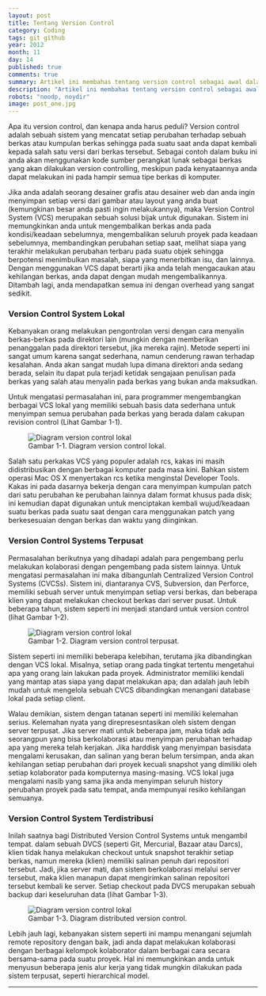 ```yaml
---
layout: post
title: Tentang Version Control
category: Coding
tags: git github
year: 2012
month: 11
day: 14
published: true
comments: true
summary: Artikel ini membahas tentang version control sebagai awal dalam memahami bagaimana kerja Git. Hal ini untuk mengetahui latar belakang lahirnya Git. Sedikit perbandingan antara Git dengan jenis repository lainnya
description: "Artikel ini membahas tentang version control sebagai awal dalam memahami bagaimana kerja Git. Hal ini untuk mengetahui latar belakang lahirnya Git dan sekelumit perbandingan antara Git dengan jenis repository lainnya"
robots: "noodp, noydir"
image: post_one.jpg
---
```


<p>Apa itu version control, dan kenapa anda harus peduli? Version control adalah sebuah sistem yang mencatat setiap perubahan terhadap sebuah berkas atau kumpulan berkas sehingga pada suatu saat anda dapat kembali kepada salah satu versi dari berkas tersebut. Sebagai contoh dalam buku ini anda akan menggunakan kode sumber perangkat lunak sebagai berkas yang akan dilakukan version controlling, meskipun pada kenyataannya anda dapat melakukan ini pada hampir semua tipe berkas di komputer.</p>

<p>Jika anda adalah seorang desainer grafis atau desainer web dan anda ingin menyimpan setiap versi dari gambar atau layout yang anda buat (kemungkinan besar anda pasti ingin melakukannya), maka Version Control System (VCS) merupakan sebuah solusi bijak untuk digunakan. Sistem ini memungkinkan anda untuk mengembalikan berkas anda pada kondisi/keadaan sebelumnya, mengembalikan seluruh proyek pada keadaan sebelumnya, membandingkan perubahan setiap saat, melihat siapa yang terakhir melakukan perubahan terbaru pada suatu objek sehingga berpotensi menimbulkan masalah, siapa yang menerbitkan isu, dan lainnya. Dengan menggunakan VCS dapat berarti jika anda telah mengacaukan atau kehilangan berkas, anda dapat dengan mudah mengembalikannya. Ditambah lagi, anda mendapatkan semua ini dengan overhead yang sangat sedikit.</p>

<h3>Version Control System Lokal</h3>
<p>Kebanyakan orang melakukan pengontrolan versi dengan cara menyalin berkas-berkas pada direktori lain (mungkin dengan memberikan penanggalan pada direktori tersebut, jika mereka rajin). Metode seperti ini sangat umum karena sangat sederhana, namun cenderung rawan terhadap kesalahan. Anda akan sangat mudah lupa dimana direktori anda sedang berada, selain itu dapat pula terjadi ketidak sengajaan penulisan pada berkas yang salah atau menyalin pada berkas yang bukan anda maksudkan.</p>

<p>Untuk mengatasi permasalahan ini, para programmer mengembangkan berbagai VCS lokal yang memiliki sebuah basis data sederhana untuk menyimpan semua perubahan pada berkas yang berada dalam cakupan revision control (Lihat Gambar 1-1).</p>

<figure><img src="http://git-scm.com/figures/18333fig0101-tn.png" alt="Diagram version control lokal" class="img-polaroid media-object"><figcaption>Gambar 1-1. Diagram version control lokal.</figcaption></figure>

<p>Salah satu perkakas VCS yang populer adalah rcs, kakas ini masih didistribusikan dengan berbagai komputer pada masa kini. Bahkan sistem operasi Mac OS X menyertakan rcs ketika menginstal Developer Tools. Kakas ini pada dasarnya bekerja dengan cara menyimpan kumpulan patch dari satu perubahan ke perubahan lainnya dalam format khusus pada disk; ini kemudian dapat digunakan untuk menciptakan kembali wujud/keadaan suatu berkas pada suatu saat dengan cara menggunakan patch yang berkesesuaian dengan berkas dan waktu yang diinginkan.</p>

<h3>Version Control Systems Terpusat</h3>
<p>Permasalahan berikutnya yang dihadapi adalah para pengembang perlu melakukan kolaborasi dengan pengembang pada sistem lainnya. Untuk mengatasi permasalahan ini maka dibangunlah Centralized Version Control Systems (CVCSs). Sistem ini, diantaranya CVS, Subversion, dan Perforce, memiliki sebuah server untuk menyimpan setiap versi berkas, dan beberapa klien yang dapat melakukan checkout berkas dari server pusat. Untuk beberapa tahun, sistem seperti ini menjadi standard untuk version control (lihat Gambar 1-2).</p>

<figure><img src="http://git-scm.com/figures/18333fig0102-tn.png" alt="Diagram version control lokal" class="img-polaroid media-object"><figcaption>Gambar 1-2. Diagram version control terpusat.</figcaption></figure>

<p>Sistem seperti ini memiliki beberapa kelebihan, terutama jika dibandingkan dengan VCS lokal. Misalnya, setiap orang pada tingkat tertentu mengetahui apa yang orang lain lakukan pada proyek. Administrator memiliki kendali yang mantap atas siapa yang dapat melakukan apa; dan adalah jauh lebih mudah untuk mengelola sebuah CVCS dibandingkan menangani database lokal pada setiap client.</p>

<p>Walau demikian, sistem dengan tatanan seperti ini memiliki kelemahan serius. Kelemahan nyata yang direpresesntasikan oleh sistem dengan server terpusat. Jika server mati untuk beberapa jam, maka tidak ada seorangpun yang bisa berkolaborasi atau menyimpan perubahan terhadap apa yang mereka telah kerjakan. Jika harddisk yang menyimpan basisdata mengalami kerusakan, dan salinan yang beran belum tersimpan, anda akan kehilangan setiap perubahan dari proyek kecuali snapshot yang dimiliki oleh setiap kolaborator pada komputernya masing-masing. VCS lokal juga mengalami nasib yang sama jika anda menyimpan seluruh history perubahan proyek pada satu tempat, anda mempunyai resiko kehilangan semuanya.</p> 

<h3>Version Control System Terdistribusi</h3>
<p>Inilah saatnya bagi Distributed Version Control Systems untuk mengambil tempat. dalam sebuah DVCS (seperti Git, Mercurial, Bazaar atau Darcs), klien tidak hanya melakukan checkout untuk snapshot terakhir setiap berkas, namun mereka (klien) memiliki salinan penuh dari repositori tersebut. Jadi, jika server mati, dan sistem berkolaborasi melalui server tersebut, maka klien manapun dapat mengirimkan salinan repositori tersebut kembali ke server. Setiap checkout pada DVCS merupakan sebuah backup dari keseluruhan data (lihat Gambar 1-3).</p>

<figure><img src="http://git-scm.com/figures/18333fig0103-tn.png" alt="Diagram version control lokal" class="img-polaroid media-object"><figcaption>Gambar 1-3. Diagram distributed version control.</figcaption></figure>

<p>Lebih jauh lagi, kebanyakan sistem seperti ini mampu menangani sejumlah remote repository dengan baik, jadi anda dapat melakukan kolaborasi dengan berbagai kelompok kolaborator dalam berbagai cara secara bersama-sama pada suatu proyek. Hal ini memungkinkan anda untuk menyusun beberapa jenis alur kerja yang tidak mungkin dilakukan pada sistem terpusat, seperti hierarchical model.</p>
<hr>